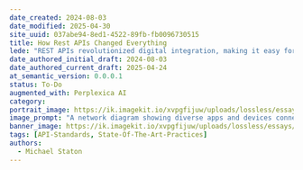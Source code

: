 ```yaml
---
date_created: 2024-08-03
date_modified: 2025-04-30
site_uuid: 037abe94-8ed1-4522-89fb-fb0096730515
title: How Rest APIs Changed Everything
lede: "REST APIs revolutionized digital integration, making it easy for apps and services to communicate everywhere."
date_authored_initial_draft: 2024-08-03
date_authored_current_draft: 2025-04-24
at_semantic_version: 0.0.0.1
status: To-Do
augmented_with: Perplexica AI
category: 
portrait_image: https://ik.imagekit.io/xvpgfijuw/uploads/lossless/essays/2025-05-04_portraitimage_How-Rest-APIs-Changed-Everything_74739585-b928-46f0-9fde-6595626388a6_sXUtWu1bH.jpg
image_prompt: "A network diagram showing diverse apps and devices connected by glowing RESTful endpoints, with data flowing smoothly between them. The scene is technical, interconnected, and modern."
banner_image: https://ik.imagekit.io/xvpgfijuw/uploads/lossless/essays/2025-05-04_bannerimage_How-Rest-APIs-Changed-Everything_2c55d5db-3280-487c-98b2-4558fe45d82b_ICzC_A5lT.jpg
tags: [API-Standards, State-Of-The-Art-Practices]
authors: 
  - Michael Staton
---
```

